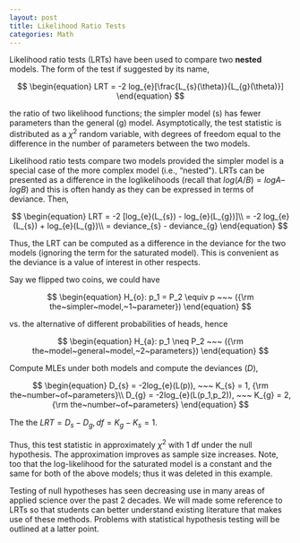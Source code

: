 ```yaml
---
layout: post
title: Likelihood Ratio Tests
categories: Math
---
```


Likelihood ratio tests (LRTs) have been used to compare two **nested** models. The form of the test if suggested by its name,

$$
\begin{equation}
LRT = -2 log_{e}[\frac{L_{s}(\theta)}{L_{g}(\theta)}]
\end{equation}
$$

the ratio of two likelihood functions; the simpler model (s) has fewer parameters than the general (g) model. Asymptotically, the test statistic is distributed as a $\chi^2$ random variable, with degrees of freedom equal to the difference in the number of parameters between the two models.

Likelihood ratio tests compare two models provided the simpler model is a special case of the more complex model (i.e., “nested"). LRTs can be presented as a difference in the loglikelihoods (recall that $log(A/B) = logA – logB)$ and this is often handy as they can be expressed in terms of deviance. Then,

$$
\begin{equation}
LRT = -2 [log_{e}(L_{s}) - log_{e}(L_{g})]\\  
    = -2 log_{e}(L_{s}) + log_{e}(L_{g})\\  
    = deviance_{s} - deviance_{g}  
\end{equation}
$$

Thus, the LRT can be computed as a difference in the deviance for the two models (ignoring the term for the saturated model). This is convenient as the deviance is a value of interest in other respects.

Say we flipped two coins, we could have

$$
\begin{equation}
H_{o}: p_1 = P_2 \equiv p ~~~ ({\rm the~simpler~model,~1~parameter})
\end{equation}
$$

vs. the alternative of different probabilities of heads, hence

$$
\begin{equation}
H_{a}: p_1 \neq P_2 ~~~ ({\rm the~model~general~model,~2~parameters})
\end{equation}
$$

Compute MLEs under both models and compute the deviances ($D$),

$$
\begin{equation}
D_{s} = -2log_{e}(L(p)), ~~~ K_{s} = 1, {\rm the~number~of~parameters}\\
D_{g} = -2log_{e}(L(p_1,p_2)), ~~~ K_{g} = 2, {\rm the~number~of~parameters}
\end{equation}
$$

The the $LRT = D_s - D_g, df = K_g - K_s = 1$.

Thus, this test statistic in approximately $\chi^2$ with 1 df under the null hypothesis. The approximation improves as sample size increases. Note, too that the log-likelihood for the saturated model is a constant and the same for both of the above models; thus it was deleted in this example.

Testing of null hypotheses has seen decreasing use in many areas of applied science over the past 2 decades. We will made some reference to LRTs so that students can better understand existing literature that makes use of these methods. Problems with statistical hypothesis testing will be outlined at a latter point.